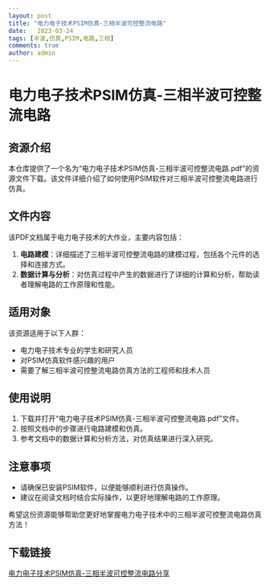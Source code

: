 ```yaml
---
layout: post
title: "电力电子技术PSIM仿真-三相半波可控整流电路"
date:   2023-03-24
tags: [半波,仿真,PSIM,电路,三相]
comments: true
author: admin
---
```

# 电力电子技术PSIM仿真-三相半波可控整流电路

## 资源介绍

本仓库提供了一个名为“电力电子技术PSIM仿真-三相半波可控整流电路.pdf”的资源文件下载。该文件详细介绍了如何使用PSIM软件对三相半波可控整流电路进行仿真。

## 文件内容

该PDF文档属于电力电子技术的大作业，主要内容包括：

1. **电路建模**：详细描述了三相半波可控整流电路的建模过程，包括各个元件的选择和连接方式。
2. **数据计算与分析**：对仿真过程中产生的数据进行了详细的计算和分析，帮助读者理解电路的工作原理和性能。

## 适用对象

该资源适用于以下人群：

- 电力电子技术专业的学生和研究人员
- 对PSIM仿真软件感兴趣的用户
- 需要了解三相半波可控整流电路仿真方法的工程师和技术人员

## 使用说明

1. 下载并打开“电力电子技术PSIM仿真-三相半波可控整流电路.pdf”文件。
2. 按照文档中的步骤进行电路建模和仿真。
3. 参考文档中的数据计算和分析方法，对仿真结果进行深入研究。

## 注意事项

- 请确保已安装PSIM软件，以便能够顺利进行仿真操作。
- 建议在阅读文档时结合实际操作，以更好地理解电路的工作原理。

希望这份资源能够帮助您更好地掌握电力电子技术中的三相半波可控整流电路仿真方法！

## 下载链接

[电力电子技术PSIM仿真-三相半波可控整流电路分享](https://pan.quark.cn/s/495ede949fe7)